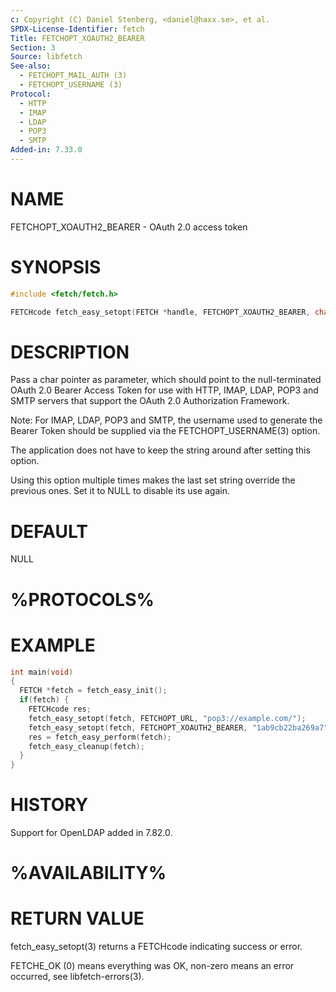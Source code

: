 ```yaml
---
c: Copyright (C) Daniel Stenberg, <daniel@haxx.se>, et al.
SPDX-License-Identifier: fetch
Title: FETCHOPT_XOAUTH2_BEARER
Section: 3
Source: libfetch
See-also:
  - FETCHOPT_MAIL_AUTH (3)
  - FETCHOPT_USERNAME (3)
Protocol:
  - HTTP
  - IMAP
  - LDAP
  - POP3
  - SMTP
Added-in: 7.33.0
---
```


# NAME

FETCHOPT_XOAUTH2_BEARER - OAuth 2.0 access token

# SYNOPSIS

~~~c
#include <fetch/fetch.h>

FETCHcode fetch_easy_setopt(FETCH *handle, FETCHOPT_XOAUTH2_BEARER, char *token);
~~~

# DESCRIPTION

Pass a char pointer as parameter, which should point to the null-terminated
OAuth 2.0 Bearer Access Token for use with HTTP, IMAP, LDAP, POP3 and SMTP
servers that support the OAuth 2.0 Authorization Framework.

Note: For IMAP, LDAP, POP3 and SMTP, the username used to generate the Bearer
Token should be supplied via the FETCHOPT_USERNAME(3) option.

The application does not have to keep the string around after setting this
option.

Using this option multiple times makes the last set string override the
previous ones. Set it to NULL to disable its use again.

# DEFAULT

NULL

# %PROTOCOLS%

# EXAMPLE

~~~c
int main(void)
{
  FETCH *fetch = fetch_easy_init();
  if(fetch) {
    FETCHcode res;
    fetch_easy_setopt(fetch, FETCHOPT_URL, "pop3://example.com/");
    fetch_easy_setopt(fetch, FETCHOPT_XOAUTH2_BEARER, "1ab9cb22ba269a7");
    res = fetch_easy_perform(fetch);
    fetch_easy_cleanup(fetch);
  }
}
~~~

# HISTORY

Support for OpenLDAP added in 7.82.0.

# %AVAILABILITY%

# RETURN VALUE

fetch_easy_setopt(3) returns a FETCHcode indicating success or error.

FETCHE_OK (0) means everything was OK, non-zero means an error occurred, see
libfetch-errors(3).
